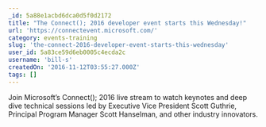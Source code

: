 ```yaml
---
_id: 5a88e1acbd6dca0d5f0d2172
title: "The Connect(); 2016 developer event starts this Wednesday!"
url: 'https://connectevent.microsoft.com/'
category: events-training
slug: 'the-connect-2016-developer-event-starts-this-wednesday'
user_id: 5a83ce59d6eb0005c4ecda2c
username: 'bill-s'
createdOn: '2016-11-12T03:55:27.000Z'
tags: []
---
```


Join Microsoft’s Connect(); 2016 live stream to watch keynotes and deep dive technical sessions led by Executive Vice President Scott Guthrie, Principal Program Manager Scott Hanselman, and other industry innovators.
